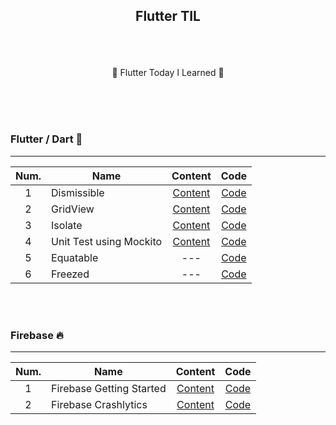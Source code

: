 ## <p align="center"> Flutter TIL </p>

<br>
<br>

<p align="center"> 🌟 Flutter Today I Learned 🌟</p>
<br>
<br>
<br>

### Flutter / Dart 🎈
-----

| Num.|Name|Content|Code|
|:---:|---|:---:|:---:|
| 1 | Dismissible | [Content](https://velog.io/@kjha2142/Flutter-Dismissible-Widget) | [Code](https://github.com/JaeHeee/Flutter_TIL/blob/main/lib/widget/dismissible_widget.dart) |
| 2 | GridView | [Content](https://velog.io/@kjha2142/Flutter-GridView) | [Code](https://github.com/JaeHeee/Flutter_TIL/blob/main/lib/widget/girdview_widget.dart) |
| 3 | Isolate | [Content](https://velog.io/@kjha2142/Flutter-Isolate) | [Code](https://github.com/JaeHeee/Flutter_TIL/blob/main/lib/dart/isolate/isolate_utils.dart) |
| 4 | Unit Test using Mockito | [Content](https://velog.io/@kjha2142/Flutter-Unit-Test-using-Mockito) | [Code](https://github.com/JaeHeee/flutter_mvvm_news/blob/main/test/fetch_top_headline_test.dart) |
| 5 | Equatable | --- | [Code](https://github.com/JaeHeee/Flutter_TIL/blob/main/lib/packages/equatable.dart) |
| 6 | Freezed | --- | [Code](https://github.com/JaeHeee/Flutter_TIL/blob/main/lib/packages/freezed/screen/freezed.dart) |

<br>
<br>

### Firebase 🔥
-----

| Num.|Name|Content|Code|
|:---:|---|:---:|:---:|
| 1 | Firebase Getting Started | [Content](https://velog.io/@kjha2142/Flutter-Firebase-Firebase-%ED%99%98%EA%B2%BD-%EA%B5%AC%EC%B6%95%ED%95%98%EA%B8%B0) | [Code](https://github.com/JaeHeee/Flutter_TIL/blob/main/lib/firebase/firebase_home_page.dart) |
| 2 | Firebase Crashlytics | [Content](https://velog.io/@kjha2142/Flutter-Firebase-Firebase-Crashlytics) | [Code](https://github.com/JaeHeee/Flutter_TIL/blob/main/lib/firebase/firebase_crashlytics.dart) |


